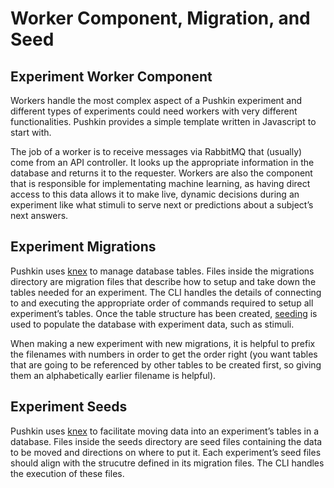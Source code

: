 # Worker Component, Migration, and Seed

## Experiment Worker Component

Workers handle the most complex aspect of a Pushkin experiment and different types of experiments could need workers with very different functionalities. Pushkin provides a simple template written in Javascript to start with.

The job of a worker is to receive messages via RabbitMQ that \(usually\) come from an API controller. It looks up the appropriate information in the database and returns it to the requester. Workers are also the component that is responsible for implementating machine learning, as having direct access to this data allows it to make live, dynamic decisions during an experiment like what stimuli to serve next or predictions about a subject’s next answers.

## Experiment Migrations

Pushkin uses [knex](https://knexjs.org/) to manage database tables. Files inside the migrations directory are migration files that describe how to setup and take down the tables needed for an experiment. The CLI handles the details of connecting to and executing the appropriate order of commands required to setup all experiment’s tables. Once the table structure has been created, [seeding](https://pushkin-social-science-at-scale.readthedocs.io/en/latest/experiments/exp_seeds.html#exp-seeds) is used to populate the database with experiment data, such as stimuli.

When making a new experiment with new migrations, it is helpful to prefix the filenames with numbers in order to get the order right \(you want tables that are going to be referenced by other tables to be created first, so giving them an alphabetically earlier filename is helpful\).

## Experiment Seeds

Pushkin uses [knex](https://knexjs.org/) to facilitate moving data into an experiment’s tables in a database. Files inside the seeds directory are seed files containing the data to be moved and directions on where to put it. Each experiment’s seed files should align with the strucutre defined in its migration files. The CLI handles the execution of these files.

